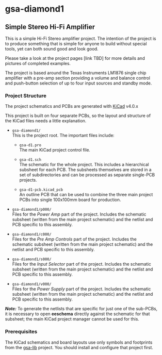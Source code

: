 # gsa-diamond1

## Simple Stereo Hi-Fi Amplifier

This is a simple Hi-Fi Stereo amplifier project. The intention 
of the project is to produce something that is simple for
anyone to build without special tools, yet can both sound good
and look good.

Please take a look at the project pages [link TBD] for more details
and pictures of completed examples.

The project is based around the Texas Instruments LM1876
single chip amplifier with a pre-amp section providing a volume 
and balance control and push-button selection of up to four 
input sources and standby mode.

### Project Structure

The project schematics and PCBs are generated with
[KiCad](http://kicad-pcb.org/) v4.0.x

This project is built on four separate PCBs, so the layout and 
structure of the KiCad files needs a little explanation.

* `gsa-diamond1/`  
  This is the project root.  The important files include:
  * `gsa-d1.pro`  
     The main KiCad project control file.

  * `gsa-d1.sch`  
     The schematic for the whole project. This includes a 
     hierarchical subsheet for each PCB. The subsheets themselves
     are stored in a set of subdirectories and can be processed 
     as separate single-PCB projects.

  * `gsa-d1-pcb.kicad_pcb`  
     An outline PCB that can be used to combine the three main
     project PCBs into single 100x100mm board for production.

* `gsa-diamond1/p000/`  
   Files for the _Power Amp_ part of the project. Includes the 
   schematic subsheet (written from the main project schematic) and 
   the netlist and PCB specific to this assembly.

* `gsa-diamond1/c000/`  
   Files for the _Pre Amp Controls_ part of the project. Includes the 
   schematic subsheet (written from the main project schematic) and 
   the netlist and PCB specific to this assembly.

* `gsa-diamond1/s000/`  
   Files for the _Input Selector_ part of the project. Includes the 
   schematic subsheet (written from the main project schematic) and 
   the netlist and PCB specific to this assembly.

* `gsa-diamond1/v000/`  
   Files for the _Power Supply_ part of the project. Includes the 
   schematic subsheet (written from the main project schematic) and 
   the netlist and PCB specific to this assembly.
  
_**Note:**_ To generate the netlists that are specific for just one 
of the sub-PCBs, it is necessary to open **eeschema** directly against
the schematic for that subsheet; the main KiCad project manager 
cannot be used for this.


### Prerequisites

The KiCad schematics and board layouts use only symbols and
footprints from the [gsa-lib](https://github.com/tjb803/gsa-lib)
project.  You should install and configure that project first.
